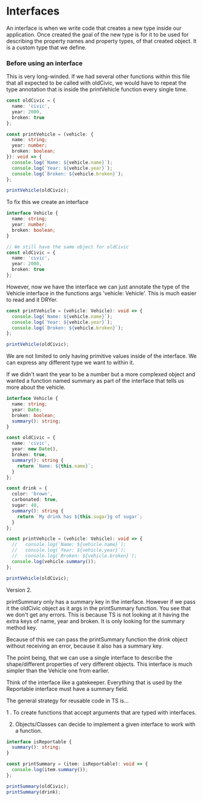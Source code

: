 # Interfaces

An interface is when we write code that creates a new type inside our
application. Once created the goal of the new type is for it to be used
for describing the property names and property types, of that created object.
It is a custom type that we define.

### Before using an interface

This is very long-winded. If we had several other functions within this file
that all expected to be called with oldCivic, we would have to repeat the
type annotation that is inside the printVehicle function every single time.

```typescript
const oldCivic = {
  name: 'civic',
  year: 2000,
  broken: true
};

const printVehicle = (vehicle: {
  name: string;
  year: number;
  broken: boolean;
}): void => {
  console.log(`Name: ${vehicle.name}`);
  console.log(`Year: ${vehicle.year}`);
  console.log(`Broken: ${vehicle.broken}`);
};

printVehicle(oldCivic);
```

To fix this we create an interface

```typescript
interface Vehicle {
  name: string;
  year: number;
  broken: boolean;
}

// We still have the same object for oldCivic
const oldCivic = {
  name: 'civic',
  year: 2000,
  broken: true
};
```

However, now we have the interface we can just annotate the type of the
Vehicle interface in the functions args 'vehicle: Vehicle'. This is much
easier to read and it DRYer.

```typescript
const printVehicle = (vehicle: Vehicle): void => {
  console.log(`Name: ${vehicle.name}`);
  console.log(`Year: ${vehicle.year}`);
  console.log(`Broken: ${vehicle.broken}`);
};

printVehicle(oldCivic);
```

We are not limited to only having primitive values inside of the interface.
We can express any different type we want to within it.

If we didn't want the year to be a number but a more complexed object and
wanted a function named summary as part of the interface that tells us more
about the vehicle.

```typescript
interface Vehicle {
  name: string;
  year: Date;
  broken: boolean;
  summary(): string;
}

const oldCivic = {
  name: 'civic',
  year: new Date(),
  broken: true,
  summary(): string {
    return `Name: ${this.name}`;
  }
};

const drink = {
  color: 'brown',
  carbonated: true,
  sugar: 40,
  summary(): string {
    return `My drink has ${this.sugar}g of sugar`;
  }
};

const printVehicle = (vehicle: Vehicle): void => {
  //   console.log(`Name: ${vehicle.name}`);
  //   console.log(`Year: ${vehicle.year}`);
  //   console.log(`Broken: ${vehicle.broken}`);
  console.log(vehicle.summary());
};

printVehicle(oldCivic);
```

Version 2.

printSummary only has a summary key in the interface. However if we pass
it the oldCivic object as it args in the printSummary function. You see that
we don't get any errors. This is because TS is not looking at it having the extra
keys of name, year and broken. It is only looking for the summary method key.

Because of this we can pass the printSummary function the drink object without
receiving an error, because it also has a summary key.

The point being, that we can use a single interface to describe the shape/different
properties of very different objects. This interface is much simpler than the Vehicle
one from earlier.

Think of the interface like a gatekeeper. Everything that is used by the Reportable
interface must have a summary field.

The general strategy for reusable code in TS is...

1 . To create functions that accept arguments that are typed with interfaces.

2. Objects/Classes can decide to implement a given interface to work with a function.

```typescript
interface isReportable {
  summary(): string;
}

const printSummary = (item: isReportable): void => {
  console.log(item.summary());
};

printSummary(oldCivic);
printSummary(drink);
```
